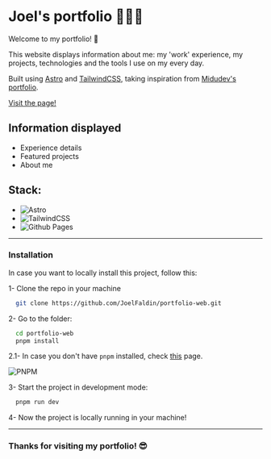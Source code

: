 # Joel's portfolio 🚀🧑‍🚀

Welcome to my portfolio! 👋

This website displays information about me: my 'work' experience, my projects, technologies and the tools I use on my every day.

Built using [Astro](https://astro.build) and [TailwindCSS](https://tailwindcss.com), taking inspiration from [Midudev's portfolio](https://github.com/midudev/porfolio.dev).

[Visit the page!](https://joelfaldin.github.io/portfolio-web/)

  ## Information displayed
  - Experience details
  - Featured projects
  - About me

  ## Stack:
  - ![Astro](https://img.shields.io/badge/astro-%232C2052.svg?style=for-the-badge&logo=astro&logoColor=white)
  - ![TailwindCSS](https://img.shields.io/badge/tailwindcss-%2338B2AC.svg?style=for-the-badge&logo=tailwind-css&logoColor=white)
  - ![Github Pages](https://img.shields.io/badge/github%20pages-121013?style=for-the-badge&logo=github&logoColor=white)

---

### Installation

In case you want to locally install this project, follow this:

1- Clone the repo in your machine

```bash
  git clone https://github.com/JoelFaldin/portfolio-web.git
```

2- Go to the folder:

```bash
  cd portfolio-web
  pnpm install
```

2.1- In case you don't have `pnpm` installed, check [this](https://pnpm.io/installation#using-npm) page.

![PNPM](https://img.shields.io/badge/pnpm-%234a4a4a.svg?style=for-the-badge&logo=pnpm&logoColor=f69220)

3- Start the project in development mode:

```bash
  pnpm run dev
```

4- Now the project is locally running in your machine!

---

### Thanks for visiting my portfolio! 😎